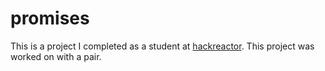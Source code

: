 # promises
This is a project I completed as a student at [hackreactor](http://hackreactor.com). This project was worked on with a pair.
